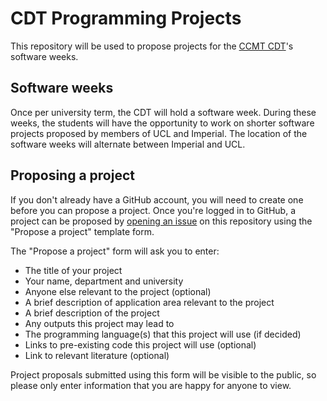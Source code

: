 # CDT Programming Projects

This repository will be used to propose projects for the
[CCMT CDT](https://ccmi-cdt.org/)'s software weeks.

## Software weeks

Once per university term, the CDT will hold a software week. During these
weeks, the students will have the opportunity to work on shorter software
projects proposed by members of UCL and Imperial.
The location of the software weeks will alternate between Imperial and UCL.

## Proposing a project

If you don't already have a GitHub account, you will need to create one before you can propose a project.
Once you're logged in to GitHub, a project can be proposed by [opening an issue](https://github.com/UCL-ARC/cdt-programming-projects/issues)
on this repository using the "Propose a project" template form.

The "Propose a project" form will ask you to enter:

- The title of your project
- Your name, department and university
- Anyone else relevant to the project (optional)
- A brief description of application area relevant to the project
- A brief description of the project
- Any outputs this project may lead to
- The programming language(s) that this project will use (if decided)
- Links to pre-existing code this project will use (optional)
- Link to relevant literature (optional)

Project proposals submitted using this form will be visible to the public, so please only enter
information that you are happy for anyone to view.
